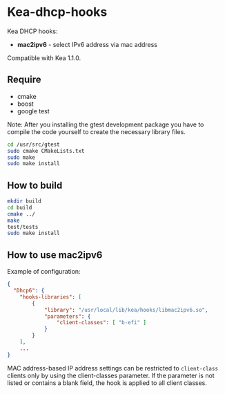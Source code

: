 # Kea-dhcp-hooks
Kea DHCP hooks:
* **mac2ipv6** - select IPv6 address via mac address

Compatible with Kea 1.1.0.

## Require

* cmake
* boost
* google test

Note: After you installing the gtest development package you have to compile the code yourself to create
the necessary library files.

```bash
cd /usr/src/gtest
sudo cmake CMakeLists.txt
sudo make
sudo make install
```

## How to build

```bash
mkdir build
cd build
cmake ../
make
test/tests
sudo make install
```

## How to use mac2ipv6

Example of configuration:
```json
{
  "Dhcp6": {
    "hooks-libraries": [
        {
            "library": "/usr/local/lib/kea/hooks/libmac2ipv6.so",
            "parameters": {
                "client-classes": [ "b-efi" ]
            }
        }
    ],
    ...
}
```

MAC address-based IP address settings can be restricted to `client-class` clients only by using the
client-classes parameter. If the parameter is not listed or contains a blank field, the hook is applied
to all client classes.
